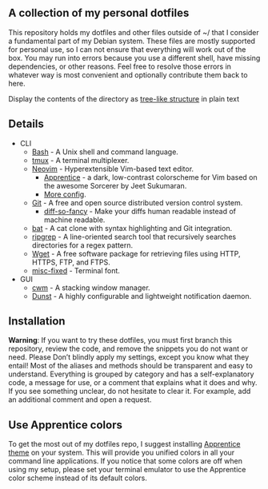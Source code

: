 A collection of my personal dotfiles
------------------------------------ 

This repository holds my dotfiles and other files outside of ~/ that I consider
a fundamental part of my Debian system. These files are mostly supported for
personal use, so I can not ensure that everything will work out of the box. You
may run into errors because you use a different shell, have missing
dependencies, or other reasons. Feel free to resolve those errors in whatever
way is most convenient and optionally contribute them back to here.

Display the contents of the directory as [tree-like structure](https://raw.githubusercontent.com/stefanatnullnet/dotfiles/main/tree) in plain text

Details
-------

- CLI
    - [Bash](https://git.savannah.gnu.org/cgit/bash.git) - A Unix shell and command language.
    - [tmux](https://github.com/tmux/tmux) - A terminal multiplexer.
    - [Neovim](https://github.com/neovim/neovim) - Hyperextensible Vim-based text editor.
        - [Apprentice](https://romainl.github.io/Apprentice/) - a dark, low-contrast colorscheme for Vim based on the awesome Sorcerer by Jeet Sukumaran.
        - [More config](https://github.com/dikiaap/dotfiles/blob/master/init.vim).
    - [Git](https://github.com/git/git) - A free and open source distributed version control system.
        - [diff-so-fancy](https://github.com/so-fancy/diff-so-fancy) - Make your diffs human readable instead of machine readable.
    - [bat](https://github.com/sharkdp/bat) - A cat clone with syntax highlighting and Git integration.
    - [ripgrep](https://github.com/BurntSushi/ripgrep) - A line-oriented search tool that recursively searches directories for a regex pattern.
    - [Wget](https://git.savannah.gnu.org/cgit/wget.git) - A free software package for retrieving files using HTTP, HTTPS, FTP, and FTPS.
    - [misc-fixed](https://github.com/source-foundry/Hack) - Terminal font.
- GUI
    - [cwm](https://en.wikipedia.org/wiki/Fixed_(typeface)) - A stacking window manager.
    - [Dunst](https://github.com/dunst-project/dunst) - A highly configurable and lightweight notification daemon.

Installation
------------

**Warning**: If you want to try these dotfiles, you must first branch this
repository, review the code, and remove the snippets you do not want or need.
Please Don’t blindly apply my settings, except you know what they entail! Most
of the aliases and methods should be transparent and easy to understand.
Everything is grouped by category and has a self-explanatory code, a message
for use, or a comment that explains what it does and why. If you see something
unclear, do not hesitate to clear it. For example, add an additional comment
and open a request.

Use Apprentice colors
---------------------

To get the most out of my dotfiles repo, I suggest installing [Apprentice
theme](https://romainl.github.io/Apprentice/) on your system. This will provide
you unified colors in all your command line applications. If you notice that
some colors are off when using my setup, please set your terminal emulator to
use the Apprentice color scheme instead of its default colors.

